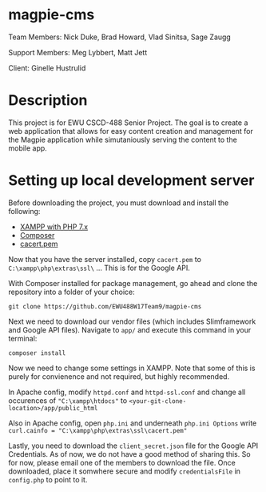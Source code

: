 # magpie-cms
Team Members: Nick Duke, Brad Howard, Vlad Sinitsa, Sage Zaugg

Support Members: Meg Lybbert, Matt Jett

Client: Ginelle Hustrulid

# Description
This project is for EWU CSCD-488 Senior Project. The goal is to create a web application that allows for easy content creation and management for the Magpie application while simutaniously serving the content to the mobile app.

# Setting up local development server

Before downloading the project, you must download and install the following:

- [XAMPP with PHP 7.x](https://www.apachefriends.org/index.html)
- [Composer](https://getcomposer.org/download/)
- [cacert.pem](https://curl.haxx.se/docs/caextract.html)

Now that you have the server installed, copy ```cacert.pem``` to ```C:\xampp\php\extras\ssl\``` ... This is for the Google API.

With Composer installed for package management, go ahead and clone the repository into a folder of your choice:

```
git clone https://github.com/EWU488W17Team9/magpie-cms
```

Next we need to download our vendor files (which includes Slimframework and Google API files). Navigate to ```app/``` and execute this command in your terminal:

```
composer install
```

Now we need to change some settings in XAMPP. Note that some of this is purely for convienence and not required, but highly recommended.

In Apache config, modify ```httpd.conf``` and ```httpd-ssl.conf``` and change all occurences of ```"C:\xampp\htdocs"``` to ```<your-git-clone-location>/app/public_html```

Also in Apache config, open ```php.ini``` and underneath ```php.ini Options``` write ```curl.cainfo = "C:\xampp\php\extras\ssl\cacert.pem"```

Lastly, you need to download the ```client_secret.json``` file for the Google API Credentials. As of now, we do not have a good method of sharing this. So for now, please email one of the members to download the file. Once downloaded, place it somwhere secure and modify ```credentialsFile``` in ```config.php``` to point to it.